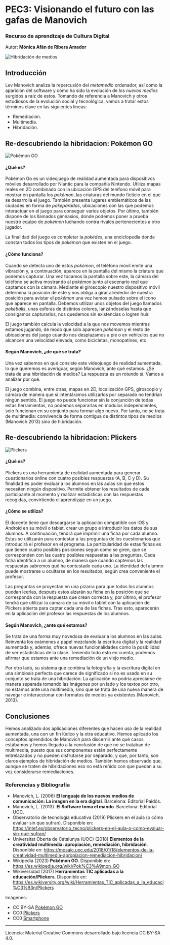 # PEC3: Visionando el futuro con las gafas de Manovich 

### Recurso de aprendizaje de Cultura Digital 


Autor: **Mónica Afán de Ribera Amador**

![Hibridación de medios](https://upload.wikimedia.org/wikipedia/commons/thumb/3/3b/Smartphone-1184865_960_720.png/617px-Smartphone-1184865_960_720.png)

## Introducción
Lev Manovich analiza la repercusión del *metamedio* ordenador, así como la aparición del software y cómo ha sido la evolución de los *nuevos medios* surgidos a raíz de estos.
Tomando de referencia a Manovich y otros estudiosos de la evolución social y tecnológica, vamos a tratar estos términos clave en las siguientes líneas: 
-	Remediación.
-	Multimedia.
-	Hibridación.

## Re-descubriendo la hibridacion: Pokémon GO
![Pokémon GO](https://upload.wikimedia.org/wikipedia/commons/thumb/3/36/App-augmented-reality-game-gps-163042.jpg/800px-App-augmented-reality-game-gps-163042.jpg)

#### ¿Qué es?
Pokémon Go es un videojuego de realidad aumentada para dispositivos móviles desarrollado por Niantic para la compañía Nintendo. Utiliza mapas reales en 2D combinado con la ubicación GPS del teléfono móvil para mostrar en pantalla los *pokémon*, las criaturas del mundo ficticio en el que se desarrolla el juego. También presenta lugares emblemáticos de las ciudades en forma de *pokeparadas*, ubicaciones con las que podemos interactuar en el juego para conseguir varios objetos. Por último, también dispone de los llamados gimnasios, donde podemos poner a prueba nuestro equipo de *pokémon* luchando contra rivales pertenecientes a otro jugador.

La finalidad del juego es completar la *pokédex*, una enciclopedia donde constan todos los tipos de *pokémon* que existen en el juego.
#### ¿Cómo funciona?
Cuando se detecta uno de estos *pokémon*, el teléfono móvil emite una vibración y, a continuación, aparece en la pantalla del mismo la criatura que podemos capturar. Una vez tocamos la pantalla sobre este, la cámara del teléfono se activa mostrando al *pokémon* junto al escenario real que captamos con la cámara. Mediante el giroscopio nuestro dispositivo móvil determina la posición de este y nos obliga a girar alrededor de nuestra posición para avistar el *pokémon* una vez hemos pulsado sobre el icono que aparece en pantalla. Debemos utilizar unos objetos del juego llamados *pokéballs*, unas esferas de distintos colores, lanzándoselas hasta que consigamos capturarlos, nos quedemos sin existencias o logren huir.

El juego también calcula la velocidad a la que nos movemos mientras estamos jugando, de modo que solo aparecen *pokémon* y el resto de ubicaciones del juego cuando nos desplazamos a pie o en vehículos que no alcancen una velocidad elevada, como bicicletas, monopatines, etc.

#### Según Manovich, ¿de qué se trata?
Una vez sabemos en qué consiste este videojuego de realidad aumentada, lo que queremos es averiguar, según Manovich, ante qué estamos. ¿Se trata de una hibridación de medios? La respuesta es un rotundo sí. Vamos a analizar por qué.

El juego combina, entre otras, mapas en 2D, localización GPS, giroscopio y cámara de manera que si intentáramos utilizarlos por separado no tendrían ningún sentido. El juego no puede funcionar sin la conjunción de todas estas herramientas, no podemos separarlas en módulos independientes, solo funcionan en su conjunto para formar algo nuevo. Por tanto, no se trata de multimedia: convivencia de forma contigua de distintos tipos de medios (Manovich 2013) sino de hibridación.

## Re-descubriendo la hibridacion: Plickers
![Plickers](https://upload.wikimedia.org/wikipedia/commons/thumb/0/09/Plickers.jpg/450px-Plickers.jpg)

#### ¿Qué es?
Plickers es una herramienta de realidad aumentada para generar cuestionarios online con cuatro posibles respuestas (A, B, C y D). Su finalidad es poder evaluar a los alumnos en las aulas sin que estos necesiten ningún dispositivo. Permite obtener los resultados de cada participante al momento y realizar estadísticas con las respuestas recogidas, convirtiendo el aprendizaje en un juego.

#### ¿Cómo se utiliza?
El docente tiene que descargarse la aplicación compatible con iOS y Android en su móvil o tablet, crear un grupo e introducir los datos de sus alumnos. A continuación, tendrá que imprimir una ficha por cada alumno. Estas se utilizarán para contestar a las preguntas de los cuestionarios que introducirá el profesor en el programa. La particularidad de estas fichas es que tienen cuatro posibles posiciones según como se giren, que se corresponden con las cuatro posibles respuestas a las preguntas. Cada ficha identifica a un alumno, de manera que cuando captemos las respuestas sabremos qué ha contestado cada uno. La identidad del alumno puede mostrarse u ocultarse en los resultados, según crea conveniente el profesor.

Las preguntas se proyectan en una pizarra para que todos los alumnos puedan leerlas, después estos alzarán su ficha en la posición que se corresponda con la respuesta que crean correcta y, por último, el profesor tendrá que utilizar la cámara de su móvil o tablet con la aplicación de Plickers abierta para captar cada una de las fichas. Tras esto, aparecerán en la aplicación del profesor las respuestas de los alumnos.

#### Según Manovich, ¿ante qué estamos?
Se trata de una forma muy novedosa de evaluar a los alumnos en las aulas. Reinventa los exámenes a papel mezclando la escritura digital y la realidad aumentada y, además, ofrece nuevas funcionalidades como la posibilidad de ver estadísticas de la clase. Teniendo todo esto en cuenta, podemos afirmar que estamos ante una remediación de un viejo medio.

Por otro lado, su sistema que combina la fotografía y la escritura digital en una simbiosis perfecta que carece de significado si no es usado en su conjunto se trata de una hibridación. La aplicación no podría apreciarse de manera separada tomando las imágenes por un lado y los textos por otro, no estamos ante una multimedia, sino que se trata de una nueva manera de navegar e interaccionar con formatos de medios ya existentes (Manovich, 2013).

## Conclusiones
Hemos analizado dos aplicaciones diferentes que hacen uso de la realidad aumentada, una con un fin lúdico y la otra educativo. Hemos aplicado los conceptos aprendidos de Manovich para discernir ante qué casos estábamos y hemos llegado a la conclusión de que no se trataban de multimedia, puesto que sus componentes están perfectamente entrelazados y no pueden disfrutarse por separado, y que, por tanto, son claros ejemplos de hibridación de medios.
También hemos observado que, aunque se traten de hibridaciones eso no está reñido con que puedan a su vez considerarse remediaciones.

### Referencias y Bibliografía

* Manovich, L. (2006) **El lenguaje de los nuevos medios de comunicación: La imagen en la era digital**. Barcelona: Editorial Paidós.
* Manovich, L. (2013). **El Software toma el mando**. Barcelona: Editorial UOC. 
* Observatorio de tecnología educativa (2019) Plickers en el aula (o cómo evaluar sin que sufran).
Disponible en: https://intef.es/observatorio_tecno/plickers-en-el-aula-o-como-evaluar-sin-que-sufran/
* Universitat Oberta de Catalunya (UOC) (2018) **Elementos de la creatividad multimedia: apropiación, remediación, hibridación**. Disponible en: https://mosaic.uoc.edu/2018/01/18/elementos-de-la-creatividad-multimedia-apropiacion-remediacion-hibridacion/
* Wikipedia (2023) **Pokémon GO**. Disponible en: https://es.wikipedia.org/wiki/Pok%C3%A9mon_GO
* Wikiversidad (2017) **Herramientas TIC aplicadas a la educación/Plickers**. Disponible en: https://es.wikiversity.org/wiki/Herramientas_TIC_aplicadas_a_la_educaci%C3%B3n/Plickers

Imágenes:
* CC BY-SA [Pokémon GO](https://upload.wikimedia.org/wikipedia/commons/thumb/3/36/App-augmented-reality-game-gps-163042.jpg/800px-App-augmented-reality-game-gps-163042.jpg)
* CC0 [Plickers](https://upload.wikimedia.org/wikipedia/commons/thumb/0/09/Plickers.jpg/450px-Plickers.jpg)
* CC0 [Smartphone](https://upload.wikimedia.org/wikipedia/commons/thumb/3/3b/Smartphone-1184865_960_720.png/617px-Smartphone-1184865_960_720.png)
----

Licencia: Material Creative Commons desarrollado bajo licencia CC BY-SA 4.0.


